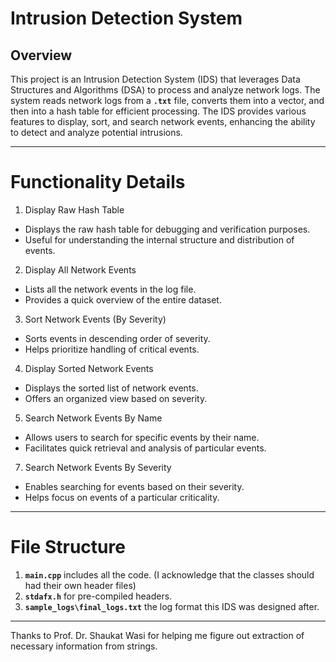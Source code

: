 # Intrusion Detection System
## Overview

This project is an Intrusion Detection System (IDS) that leverages Data Structures and Algorithms (DSA) to process and analyze network logs. The system reads network logs from a **`.txt`** file, 
converts them into a vector, and then into a hash table for efficient processing. The IDS provides various features to display, sort, and search network events, enhancing the ability to detect and analyze potential intrusions.

---
# Functionality Details
1. Display Raw Hash Table
- Displays the raw hash table for debugging and verification purposes.
- Useful for understanding the internal structure and distribution of events.
2. Display All Network Events
- Lists all the network events in the log file.
- Provides a quick overview of the entire dataset.
3. Sort Network Events (By Severity)
- Sorts events in descending order of severity.
- Helps prioritize handling of critical events.
4. Display Sorted Network Events
- Displays the sorted list of network events.
- Offers an organized view based on severity.
5. Search Network Events By Name
- Allows users to search for specific events by their name.
- Facilitates quick retrieval and analysis of particular events.
7. Search Network Events By Severity
- Enables searching for events based on their severity.
- Helps focus on events of a particular criticality.
---
# File Structure
1. **`main.cpp`** includes all the code. (I acknowledge that the classes should had their own header files)
2. **`stdafx.h`** for pre-compiled headers.
3. **`sample_logs\final_logs.txt`** the log format this IDS was designed after.
---
Thanks to Prof. Dr. Shaukat Wasi for helping me figure out extraction of necessary information from strings.
